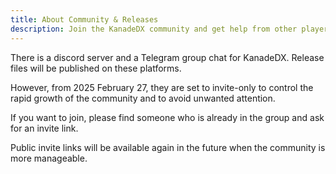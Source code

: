 ```yaml
---
title: About Community & Releases
description: Join the KanadeDX community and get help from other players.
---
```


There is a discord server and a Telegram group chat for KanadeDX. Release files will be published on these platforms.

However, from 2025 February 27, they are set to invite-only to control the rapid growth of the community and to avoid unwanted attention.

If you want to join, please find someone who is already in the group and ask for an invite link.

Public invite links will be available again in the future when the community is more manageable.
